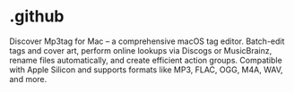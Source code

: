 # .github
Discover Mp3tag for Mac – a comprehensive macOS tag editor. Batch-edit tags and cover art, perform online lookups via Discogs or MusicBrainz, rename files automatically, and create efficient action groups. Compatible with Apple Silicon and supports formats like MP3, FLAC, OGG, M4A, WAV, and more.
